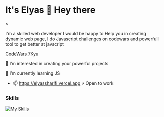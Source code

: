 <h1>It's Elyas 👋 Hey there </h1>>
<p>I'm a skilled web developer I would be happy to Help you in creating dynamic web page, I do Javascript challenges on codewars and powerfull tool to get better at javscript</p>
<a href="https://www.codewars.com/users/elyassharifi">CodeWars 7Kyu</a>

👀 I’m interested in creating your powerful projects

🌱 I’m currently learning JS
- 📫 https://elyassharifi.vercel.app
⚡ Open to work

### Skills
[![My Skills](https://skillicons.dev/icons?i=html,css,js,git)](https://skillicons.dev)

<!---
elyassharifi/elyassharifi is a ✨ special ✨ repository because its `README.md` (this file) appears on your GitHub profile.
You can click the Preview link to take a look at your changes.
--->
